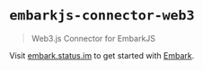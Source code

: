 # `embarkjs-connector-web3`

> Web3.js Connector for EmbarkJS

Visit [embark.status.im](https://embark.status.im/) to get started with
[Embark](https://github.com/embark-framework/embark).
